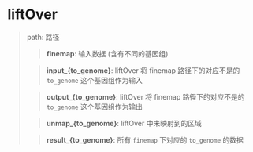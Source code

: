 # liftOver

> path: 路径
> > **finemap**: 输入数据 (含有不同的基因组)
> 
> > **input_{to_genome}**: liftOver 将 finemap 路径下的对应不是的 `to_genome` 这个基因组作为输入
> 
> > **output_{to_genome}**: liftOver 将 finemap 路径下的对应不是的 `to_genome` 这个基因组作为输出
> 
> > **unmap_{to_genome}**: liftOver 中未映射到的区域
> 
> > **result_{to_genome}**: 所有 `finemap` 下对应的 `to_genome` 的数据


